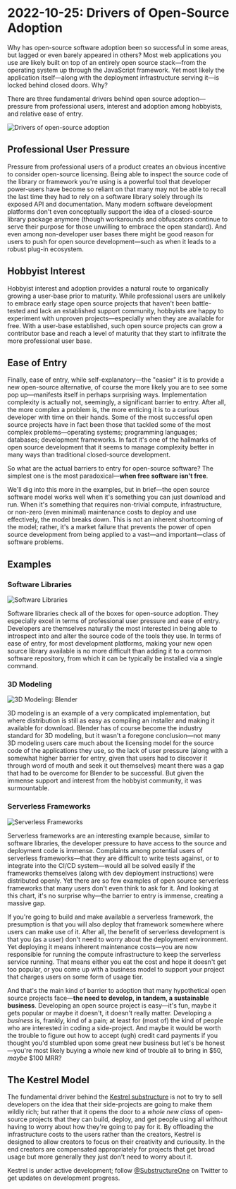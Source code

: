# 2022-10-25: Drivers of Open-Source Adoption

Why has open-source software adoption been so successful in some areas, but 
lagged or even barely appeared in others? Most web applications you use are 
likely built on top of an entirely open source stack&mdash;from the operating 
system up 
through the JavaScript framework. Yet most likely the application 
itself&mdash;along with the deployment infrastructure serving it&mdash;is
locked 
behind closed doors. Why?

There are three fundamental drivers behind open source adoption&mdash;pressure
from professional users, interest and adoption among hobbyists,
and relative ease of entry.

![Drivers of open-source adoption](/img/blog/opensourcedrivers/adoptiondrivers.png)

## Professional User Pressure

Pressure from professional users of a product creates an 
obvious incentive to consider open-source licensing. Being able to inspect 
the source code of the library or framework you're using is a powerful tool 
that developer power-users have become so reliant on that many may not be 
able to recall the last time they had to rely on a software library solely 
through its exposed API and documentation. Many modern software development 
platforms don't even conceptually support the idea of a closed-source 
library package anymore (though workarounds and obfuscators continue to 
serve their purpose for those unwilling to embrace the open standard). And even
among non-developer user bases there might be good reason for users to push
for open source development&mdash;such as when it leads to a robust plug-in
ecosystem.

## Hobbyist Interest

Hobbyist interest and adoption provides a natural route to organically 
growing a user-base prior to maturity. While professional users are unlikely 
to embrace early stage open source projects that haven't been battle-tested 
and lack an established support community, hobbyists are happy to experiment 
with unproven projects&mdash;especially when they are available for free. 
With a user-base established, such open source projects can grow a 
contributor base and reach a level of maturity that they start to infiltrate 
the more professional user base. 

## Ease of Entry

Finally, ease of entry, while self-explanatory&mdash;the 
"easier" it is to provide a new open-source alternative, of course the more 
likely you are to see some pop up&mdash;manifests itself in perhaps 
surprising ways. Implementation complexity is actually not, seemingly, a 
significant 
barrier to entry. After all, the more complex a problem is, the more 
enticing it is to a curious developer with time on their hands. Some of the 
most successful open source projects have in fact been those that tackled 
some of the most complex problems&mdash;operating systems; programming 
languages; databases; development frameworks. In fact it's one of the 
hallmarks of open source development that it seems to manage complexity 
better in many ways than traditional closed-source development.

So what are the actual barriers to entry for open-source software? The 
simplest one is the most paradoxical&mdash;**when free software isn't 
free**.

We'll dig into this more in the examples, but in 
brief&mdash;the open source software model works well when it's something 
you can just download and run. When it's something that requires non-trivial 
compute, infrastructure, or non-zero (even minimal) maintenance costs to 
deploy and use 
effectively, the model breaks down. This is 
not an inherent shortcoming of the model; rather, it's a market failure that 
prevents the power of open source development from being applied to a 
vast&mdash;and important&mdash;class of software problems.

## Examples

### Software Libraries

![Software Libraries](/img/blog/opensourcedrivers/softwarelibraries.png)

Software libraries check all of the boxes for open-source adoption. They 
especially excel in terms of professional user pressure and ease of entry. 
Developers are themselves naturally the most interested in being able to 
introspect into and alter the source code of the tools they use. In terms of 
ease of entry, for most development platforms, making your new open source 
library available is no more difficult than adding it to a common software 
repository, from which it can be typically be installed via a single command.

### 3D Modeling

![3D Modeling: Blender](/img/blog/opensourcedrivers/blender.png)

3D modeling is an example of a very complicated implementation, but where 
distribution is still as easy as compiling an installer and making it 
available for download. Blender has of course become the industry standard 
for 3D modeling, but it wasn't a foregone conclusion&mdash;not many 3D 
modeling users care much about the licensing model for the source code of 
the applications they use, so the lack of user pressure (along with a 
somewhat higher barrier for entry, given that users had to discover it 
through word of mouth and seek it out themselves) meant there was a gap that 
had to be overcome for Blender to be successful. But given the immense 
support and interest from the hobbyist community, it was surmountable.

### Serverless Frameworks

![Serverless Frameworks](/img/blog/opensourcedrivers/serverless.png)

Serverless frameworks are an interesting example because, similar to 
software libraries, the developer pressure to have access to the source and 
deployment code is immense. Complaints among potential users of serverless 
frameworks&mdash;that they are difficult to write tests against, or to 
integrate into the CI/CD system&mdash;would all be solved easily if the 
frameworks themselves (along with dev deployment instructions) were 
distributed openly. Yet there are so few examples of open source serverless 
frameworks that many users don't even think to ask for it. And looking at this 
chart, it's no surprise why&mdash;the barrier to entry is immense, creating 
a massive gap.

If you're going to build and make available a serverless framework, the 
presumption is that you will also deploy that framework somewhere where 
users can make use of it. After all, the benefit of serverless development 
is that you (as a user) don't need to worry about the deployment environment.
Yet deploying it means inherent maintenance costs&mdash;you are now 
responsible for running the compute infrastructure to keep the serverless 
service running. That means either you eat the cost and hope it doesn't get 
too popular, or you come up with a business model to support your project 
that charges users on some form of usage tier.

And that's the main kind of barrier to adoption that many hypothetical open 
source projects face&mdash;**the need to develop, in tandem, a sustainable 
business**. Developing an open source project is easy&mdash;it's fun, maybe 
it gets popular or maybe it doesn't, it doesn't really matter. Developing a 
*business* is, frankly, kind of a pain; at least for (most of) the kind of 
people who are interested in coding a side-project. And maybe it would be 
worth the trouble to figure out how to accept (ugh) credit card payments if you 
thought you'd stumbled upon some great new business but let's be 
honest&mdash;you're most likely buying a whole new kind of trouble all to 
bring in $50, *maybe* $100 MRR?

## The Kestrel Model

The fundamental driver behind the [Kestrel substructure](https://kestrel.codes)
is not to try to sell developers on the idea that their side-projects are
going to make them wildly rich; but rather that it opens the door to a 
*whole new class* of open-source projects that they can build, deploy, and 
get people using all without having to worry about how they're going to pay 
for it. By offloading the infrastructure costs to the users rather than the 
creators, Kestrel is designed to allow creators to focus on their creativity 
and curiousity. In the end creators are compensated appropriately for 
projects that get 
broad usage but more generally they just don't need to worry about it.

Kestrel is under active development; follow 
[@SubstructureOne](https://twitter.com/substructureone)
on Twitter to get updates on development progress.